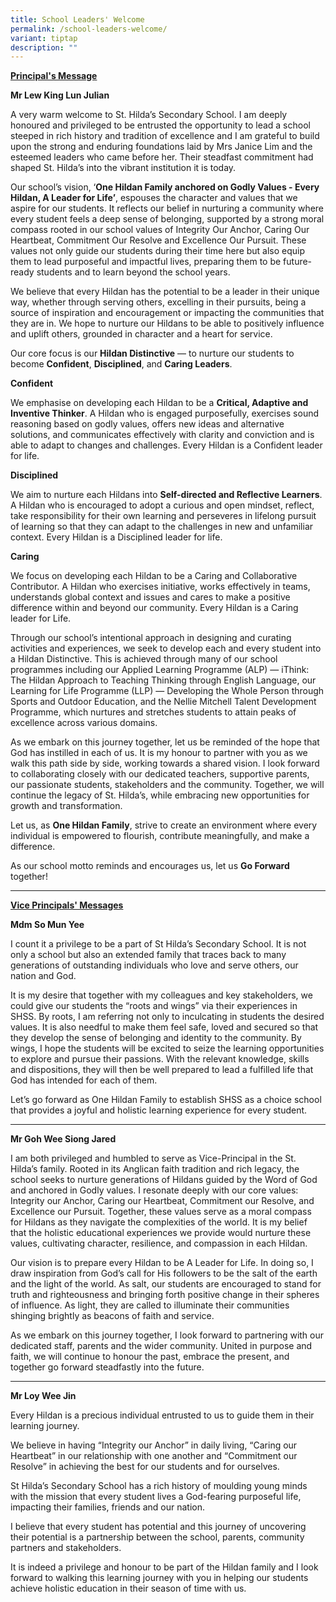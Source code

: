 ```yaml
---
title: School Leaders' Welcome
permalink: /school-leaders-welcome/
variant: tiptap
description: ""
---
```

<p><strong><u>Principal's Message</u></strong>
</p>
<p><strong>Mr Lew King Lun Julian</strong>
</p>
<p>A very warm welcome to St. Hilda’s Secondary School. I am deeply honoured
and privileged to be entrusted the opportunity to lead a school steeped
in rich history and tradition of excellence and I am grateful to build
upon the strong and enduring foundations laid by Mrs Janice Lim and the
esteemed leaders who came before her. Their steadfast commitment had shaped
St. Hilda’s into the vibrant institution it is today.</p>
<p>Our school’s vision, ‘<strong>One Hildan Family anchored on Godly Values - Every Hildan, A Leader for Life’</strong>,
espouses the character and values that we aspire for our students. It reflects
our belief in nurturing a community where every student feels a deep sense
of belonging, supported by a strong moral compass rooted in our school
values of Integrity Our Anchor, Caring Our Heartbeat, Commitment Our Resolve
and Excellence Our Pursuit. These values not only guide our students during
their time here but also equip them to lead purposeful and impactful lives,
preparing them to be future-ready students and to learn beyond the school
years.</p>
<p>We believe that every Hildan has the potential to be a leader in their
unique way, whether through serving others, excelling in their pursuits,
being a source of inspiration and encouragement or impacting the communities
that they are in. We hope to nurture our Hildans to be able to positively
influence and uplift others, grounded in character and a heart for service.</p>
<p>Our core focus is our <strong>Hildan Distinctive</strong> — to nurture our
students to become <strong>Confident</strong>, <strong>Disciplined</strong>,
and <strong>Caring Leaders</strong>.</p>
<p><strong>Confident</strong>
</p>
<p>We emphasise on developing each Hildan to be a <strong>Critical, Adaptive and Inventive Thinker</strong>.
A Hildan who is engaged purposefully, exercises sound reasoning based on
godly values, offers new ideas and alternative solutions, and communicates
effectively with clarity and conviction and is able to adapt to changes
and challenges. Every Hildan is a Confident leader for life.</p>
<p><strong>Disciplined</strong>
</p>
<p>We aim to nurture each Hildans into <strong>Self-directed and Reflective Learners</strong>.
A Hildan who is encouraged to adopt a curious and open mindset, reflect,
take responsibility for their own learning and perseveres in lifelong pursuit
of learning so that they can adapt to the challenges in new and unfamiliar
context. Every Hildan is a Disciplined leader for life.</p>
<p><strong>Caring</strong>
</p>
<p>We focus on developing each Hildan to be a Caring and Collaborative Contributor.
A Hildan who exercises initiative, works effectively in teams, understands
global context and issues and cares to make a positive difference within
and beyond our community. Every Hildan is a Caring leader for Life.</p>
<p>Through our school’s intentional approach in designing and curating activities
and experiences, we seek to develop each and every student into a Hildan
Distinctive. This is achieved through many of our school programmes including
our Applied Learning Programme (ALP) — iThink: The Hildan Approach to Teaching
Thinking through English Language, our Learning for Life Programme (LLP)
— Developing the Whole Person through Sports and Outdoor Education, and
the Nellie Mitchell Talent Development Programme, which nurtures and stretches
students to attain peaks of excellence across various domains.</p>
<p>As we embark on this journey together, let us be reminded of the hope
that God has instilled in each of us. It is my honour to partner with you
as we walk this path side by side, working towards a shared vision. I look
forward to collaborating closely with our dedicated teachers, supportive
parents, our passionate students, stakeholders and the community. Together,
we will continue the legacy of St. Hilda’s, while embracing new opportunities
for growth and transformation.</p>
<p>Let us, as <strong>One Hildan Family</strong>, strive to create an environment
where every individual is empowered to flourish, contribute meaningfully,
and make a difference.</p>
<p>As our school motto reminds and encourages us, let us <strong>Go Forward</strong> together!</p>
<hr>
<p></p>
<p><strong><u>Vice Principals' Messages</u></strong>
</p>
<p></p>
<p><strong>Mdm So Mun Yee</strong>
</p>
<p>I count it a privilege to be a part of St Hilda’s Secondary School. It
is not only a school but also an extended family that traces back to many
generations of outstanding individuals who love and serve others, our nation
and God.</p>
<p></p>
<p>It is my desire that together with my colleagues and key stakeholders,
we could give our students the “roots and wings” via their experiences
in SHSS. By roots, I am referring not only to inculcating in students the
desired values. It is also needful to make them feel safe, loved and secured
so that they develop the sense of belonging and identity to the community.
By wings, I hope the students will be excited to seize the learning opportunities
to explore and pursue their passions. With the relevant knowledge, skills
and dispositions, they will then be well prepared to lead a fulfilled life
that God has intended for each of them.</p>
<p>Let’s go forward as One Hildan Family to establish SHSS as a choice school
that provides a joyful and holistic learning experience for every student.</p>
<hr>
<p></p>
<p><strong>Mr Goh Wee Siong Jared</strong>
</p>
<p>I am both privileged and humbled to serve as Vice-Principal in the St.
Hilda’s family. Rooted in its Anglican faith tradition and rich legacy,
the school seeks to nurture generations of Hildans guided by the Word of
God and anchored in Godly values. I resonate deeply with our core values:
Integrity our Anchor, Caring our Heartbeat, Commitment our Resolve, and
Excellence our Pursuit. Together, these values serve as a moral compass
for Hildans as they navigate the complexities of the world. It is my belief
that the holistic educational experiences we provide would nurture these
values, cultivating character, resilience, and compassion in each Hildan.</p>
<p>Our vision is to prepare every Hildan to be A Leader for Life. In doing
so, I draw inspiration from God’s call for His followers to be the salt
of the earth and the light of the world. As salt, our students are encouraged
to stand for truth and righteousness and bringing forth positive change
in their spheres of influence. As light, they are called to illuminate
their communities shinging brightly as beacons of faith and service.</p>
<p>As we embark on this journey together, I look forward to partnering with
our dedicated staff, parents and the wider community. United in purpose
and faith, we will continue to honour the past, embrace the present, and
together go forward steadfastly into the future.</p>
<hr>
<p></p>
<p><strong>Mr Loy Wee Jin</strong>
</p>
<p>Every Hildan is a precious individual entrusted to us to guide them in
their learning journey.</p>
<p>We believe in having “Integrity our Anchor” in daily living, “Caring our
Heartbeat” in our relationship with one another and “Commitment our Resolve”
in achieving the best for our students and for ourselves.</p>
<p>St Hilda’s Secondary School has a rich history of moulding young minds
with the mission that every student lives a God-fearing purposeful life,
impacting their families, friends and our nation.</p>
<p>I believe that every student has potential and this journey of uncovering
their potential is a partnership between the school, parents, community
partners and stakeholders.</p>
<p>It is indeed a privilege and honour to be part of the Hildan family and
I look forward to walking this learning journey with you in helping our
students achieve holistic education in their season of time with us.</p>